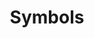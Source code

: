 ---
title: Symbols
type: section
description: This page describes symbols in the Scala 3 compiler.
num: 19
previous-page: arch-time
next-page:
redirect_to: https://dotty.epfl.ch/docs/contributing/architecture/symbols.html
---
